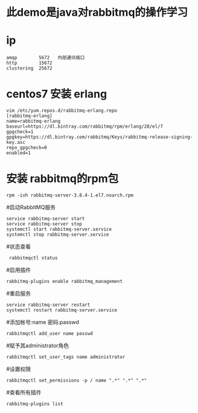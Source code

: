 # 此demo是java对rabbitmq的操作学习 

# ip
````
amqp        5672   内部通讯端口
http        15672   
clustering  25672
````
# centos7 安装 erlang
````
vim /etc/yum.repos.d/rabbitmq-erlang.repo
[rabbitmq-erlang]
name=rabbitmq-erlang
baseurl=https://dl.bintray.com/rabbitmq/rpm/erlang/20/el/7
gpgcheck=1
gpgkey=https://dl.bintray.com/rabbitmq/Keys/rabbitmq-release-signing-key.asc
repo_gpgcheck=0
enabled=1
````
# 安装 rabbitmq的rpm包
````
rpm -ivh rabbitmq-server-3.8.4-1.el7.noarch.rpm
````
#启动RabbitMQ服务
````
service rabbitmq-server start
service rabbitmq-server stop
systemctl start rabbitmq-server.service
systemctl stop rabbitmq-server.service
````
#状态查看
````
 rabbitmqctl status
 ````
#启用插件
````
rabbitmq-plugins enable rabbitmq_management
````
#重启服务
````
service rabbitmq-server restart
systemctl restart rabbitmq-server.service
````
#添加帐号:name 密码:passwd
````
rabbitmqctl add_user name passwd
````
#赋予其administrator角色
````
rabbitmqctl set_user_tags name administrator
````
#设置权限
````
rabbitmqctl set_permissions -p / name ".*" ".*" ".*"
````
#查看所有插件
````
rabbitmq-plugins list
````
